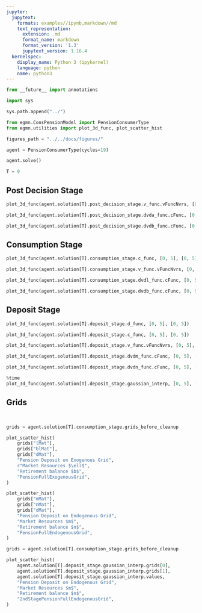```yaml
---
jupyter:
  jupytext:
    formats: examples//ipynb,markdown//md
    text_representation:
      extension: .md
      format_name: markdown
      format_version: '1.3'
      jupytext_version: 1.16.4
  kernelspec:
    display_name: Python 3 (ipykernel)
    language: python
    name: python3
---
```


```python jupyter={"outputs_hidden": false} pycharm={"name": "#%%\n"}
from __future__ import annotations

import sys

sys.path.append("../")
```

```python jupyter={"outputs_hidden": false} pycharm={"name": "#%%\n"}
from egmn.ConsPensionModel import PensionConsumerType
from egmn.utilities import plot_3d_func, plot_scatter_hist

figures_path = "../../docs/figures/"
```

```python jupyter={"outputs_hidden": false} pycharm={"name": "#%%\n"}
agent = PensionConsumerType(cycles=19)
```

```python jupyter={"outputs_hidden": false} pycharm={"name": "#%%\n"}
agent.solve()

T = 0
```

## Post Decision Stage

```python
plot_3d_func(agent.solution[T].post_decision_stage.v_func.vFuncNvrs, [0, 5], [0, 5])
```

```python
plot_3d_func(agent.solution[T].post_decision_stage.dvda_func.cFunc, [0, 5], [0, 5])
```

```python
plot_3d_func(agent.solution[T].post_decision_stage.dvdb_func.cFunc, [0, 5], [0, 5])
```

## Consumption Stage

```python jupyter={"outputs_hidden": false} pycharm={"name": "#%%\n"}
plot_3d_func(agent.solution[T].consumption_stage.c_func, [0, 5], [0, 5])
```

```python
plot_3d_func(agent.solution[T].consumption_stage.v_func.vFuncNvrs, [0, 5], [0, 5])
```

```python
plot_3d_func(agent.solution[T].consumption_stage.dvdl_func.cFunc, [0, 5], [0, 5])
```

```python
plot_3d_func(agent.solution[T].consumption_stage.dvdb_func.cFunc, [0, 5], [0, 5])
```

## Deposit Stage

```python
plot_3d_func(agent.solution[T].deposit_stage.d_func, [0, 5], [0, 5])
```

```python jupyter={"outputs_hidden": false} pycharm={"name": "#%%\n"}
plot_3d_func(agent.solution[T].deposit_stage.c_func, [0, 5], [0, 5])
```

```python
plot_3d_func(agent.solution[T].deposit_stage.v_func.vFuncNvrs, [0, 5], [0, 5])
```

```python
plot_3d_func(agent.solution[T].deposit_stage.dvdm_func.cFunc, [0, 5], [0, 5])
```

```python jupyter={"outputs_hidden": false} pycharm={"name": "#%%\n"}
plot_3d_func(agent.solution[T].deposit_stage.dvdn_func.cFunc, [0, 5], [0, 5])
```

```python jupyter={"outputs_hidden": false} pycharm={"name": "#%%\n"}
%time
plot_3d_func(agent.solution[T].deposit_stage.gaussian_interp, [0, 5], [0, 5])
```

## Grids

```python jupyter={"outputs_hidden": false} pycharm={"name": "#%%\n"}

```

```python jupyter={"outputs_hidden": false} pycharm={"name": "#%%\n"}

```

```python
grids = agent.solution[T].consumption_stage.grids_before_cleanup
```

```python
plot_scatter_hist(
    grids["lMat"],
    grids["blMat"],
    grids["dMat"],
    "Pension Deposit on Exogenous Grid",
    r"Market Resources $\ell$",
    "Retirement balance $b$",
    "PensionFullExogenousGrid",
)
```

```python
plot_scatter_hist(
    grids["mMat"],
    grids["nMat"],
    grids["dMat"],
    "Pension Deposit on Endogenous Grid",
    "Market Resources $m$",
    "Retirement balance $n$",
    "PensionFullEndogenousGrid",
)
```

```python
grids = agent.solution[T].consumption_stage.grids_before_cleanup
```

```python
plot_scatter_hist(
    agent.solution[T].deposit_stage.gaussian_interp.grids[0],
    agent.solution[T].deposit_stage.gaussian_interp.grids[1],
    agent.solution[T].deposit_stage.gaussian_interp.values,
    "Pension Deposit on Endogenous Grid",
    "Market Resources $m$",
    "Retirement balance $n$",
    "2ndStagePensionFullEndogenousGrid",
)
```

```python

```
